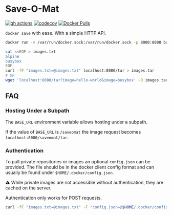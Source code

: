 # Save-O-Mat

[![gh actions](https://github.com/bastjan/saveomat/workflows/Go/badge.svg)](https://github.com/bastjan/saveomat/actions?query=workflow%3AGo) [![codecov](https://codecov.io/gh/bastjan/saveomat/branch/master/graph/badge.svg)](https://codecov.io/gh/bastjan/saveomat) [![Docker Pulls](https://img.shields.io/docker/pulls/bastjan/saveomat)](https://hub.docker.com/r/bastjan/saveomat)

`docker save` with ease. With a simple HTTP API.

```sh
docker run -v /var/run/docker.sock:/var/run/docker.sock -p 8080:8080 bastjan/saveomat

cat <<EOF > images.txt
alpine
busybox
EOF
curl -fF "images.txt=@images.txt" localhost:8080/tar > images.tar
# OR
wget 'localhost:8080/tar?image=hello-world&image=busybox' -O images.tar
```

## FAQ

### Hosting Under a Subpath

The `BASE_URL` environment variable allows hosting under a subpath.

If the value of `BASE_URL` is `/saveomat` the image request becomes `localhost:8080/saveomat/tar`.

### Authentication

To pull private repositories or images an optional `config.json` can be provided.
The file should be in the docker client config format and can usually be found under `$HOME/.docker/config.json`.

⚠️ While private images are not accessible without authentication, they are cached on the server.

Authentication only works for POST requests.

```sh
curl -fF "images.txt=@images.txt" -F "config.json=@$HOME/.docker/config.json" http://localhost:8080/tar > images.tar
```
